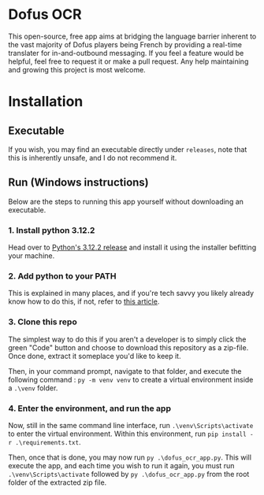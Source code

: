 # Dofus OCR

This open-source, free app aims at bridging the language barrier inherent to the vast majority of Dofus players being French by providing a real-time translater for in-and-outbound messaging. If you feel a feature would be helpful, feel free to request it or make a pull request. Any help maintaining and growing this project is most welcome.

# Installation

## Executable

If you wish, you may find an executable directly under `releases`, note that this is inherently unsafe, and I do not recommend it. 

## Run (Windows instructions)

Below are the steps to running this app yourself without downloading an executable.

### 1. Install python 3.12.2
   Head over to [Python's 3.12.2 release](https://www.python.org/downloads/release/python-3122/) and install it using the installer befitting your machine.
### 2. Add python to your PATH
   This is explained in many places, and if you're tech savvy you likely already know how to do this, if not, refer to [this article](https://realpython.com/add-python-to-path/).
### 3. Clone this repo
   The simplest way to do this if you aren't a developer is to simply click the green "Code" button and choose to download this repository as a zip-file. Once done, extract it someplace you'd like to keep it. 
   
   Then, in your command prompt, navigate to that folder, and execute the following command : `py -m venv venv` to create a virtual environment inside a `.\venv` folder.
### 4. Enter the environment, and run the app
   Now, still in the same command line interface, run `.\venv\Scripts\activate` to enter the virtual environment. Within this environment, run `pip install -r .\requirements.txt`. 

   Then, once that is done, you may now run `py .\dofus_ocr_app.py`. This will execute the app, and each time you wish to run it again, you must run `.\venv\Scripts\activate` followed by  `py .\dofus_ocr_app.py` from the root folder of the extracted zip file.
   
